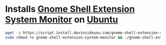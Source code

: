 # Installs [Gnome Shell Extension System Monitor](https://github.com/paradoxxxzero/gnome-shell-system-monitor-applet) on [Ubuntu](https://www.ubuntu.com/)

```bash
wget -q https://script.install.devinsideyou.com/gnome-shell-extension-system-monitor
sudo chmod +x gnome-shell-extension-system-monitor && ./gnome-shell-extension-system-monitor
```
